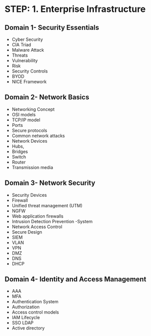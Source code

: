 # STEP: 1. Enterprise Infrastructure
## Domain 1- Security Essentials
- Cyber Security
- CIA Triad
- Malware Attack
- Threats
- Vulnerability
- Risk
- Security Controls
- BYOD
- NICE Framework
## Domain 2- Network Basics
- Networking Concept
- OSI models 
- TCP/IP model 
- Ports 
- Secure protocols 
- Common network attacks 
- Network Devices 
- Hubs, 
- Bridges 
- Switch
- Router 
- Transmission media
## Domain 3- Network Security
- Security Devices 
- Firewall 
- Unified threat management (UTM) 
- NGFW 
- Web application firewalls 
- Intrusion Detection Prevention -System 
- Network Access Control 
- Secure Design 
- SIEM
- VLAN
- VPN
- DMZ
- DNS
- DHCP
## Domain 4- Identity and Access Management
- AAA
- MFA 
- Authentication System
- Authorization
- Access control models 
- IAM Lifecycle 
- SSO 
 LDAP
- Active directory 


